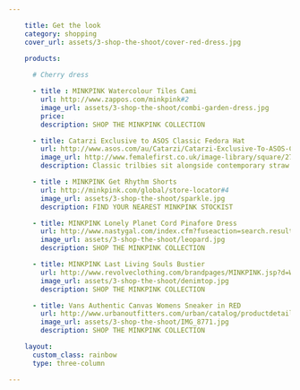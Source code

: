 ```yaml
---

    title: Get the look
    category: shopping
    cover_url: assets/3-shop-the-shoot/cover-red-dress.jpg
    
    products:

      # Cherry dress

      - title : MINKPINK Watercolour Tiles Cami
        url: http://www.zappos.com/minkpink#2
        image_url: assets/3-shop-the-shoot/combi-garden-dress.jpg
        price:
        description: SHOP THE MINKPINK COLLECTION

      - title: Catarzi Exclusive to ASOS Classic Fedora Hat
        url: http://www.asos.com/au/Catarzi/Catarzi-Exclusive-To-ASOS-Classic-Fedora-Hat/Prod/pgeproduct.aspx?iid=3293345&SearchQuery=fedora%20hat%20black&sh=0&pge=0&pgesize=36&sort=-1&clr=Nero
        image_url: http://www.femalefirst.co.uk/image-library/square/270/b/black-ribbon-trim-shaker-hat.jpg
        description: Classic trilbies sit alongside contemporary straw fedoras and an exclusive edit of felt hats.

      - title : MINKPINK Get Rhythm Shorts
        url: http://minkpink.com/global/store-locator#4
        image_url: assets/3-shop-the-shoot/sparkle.jpg
        description: FIND YOUR NEAREST MINKPINK STOCKIST

      - title: MINKPINK Lonely Planet Cord Pinafore Dress
        url: http://www.nastygal.com/index.cfm?fuseaction=search.results&searchString=MINKPINK#2
        image_url: assets/3-shop-the-shoot/leopard.jpg
        description: SHOP THE MINKPINK COLLECTION

      - title: MINKPINK Last Living Souls Bustier
        url: http://www.revolveclothing.com/brandpages/MINKPINK.jsp?d=Womens#2
        image_url: assets/3-shop-the-shoot/denimtop.jpg
        description: SHOP THE MINKPINK COLLECTION

      - title: Vans Authentic Canvas Womens Sneaker in RED
        url: http://www.urbanoutfitters.com/urban/catalog/productdetail.jsp?id=24028045&parentid=SEARCH+RESULTS
        image_url: assets/3-shop-the-shoot/IMG_8771.jpg
        description: SHOP THE MINKPINK COLLECTION

    layout:
      custom_class: rainbow
      type: three-column

---
```

